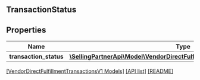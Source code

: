 ## TransactionStatus

## Properties

Name | Type | Description | Notes
------------ | ------------- | ------------- | -------------
**transaction_status** | [**\SellingPartnerApi\Model\VendorDirectFulfillmentTransactionsV1\Transaction**](Transaction.md) |  | [optional]

[[VendorDirectFulfillmentTransactionsV1 Models]](../) [[API list]](../../Api) [[README]](../../../README.md)
